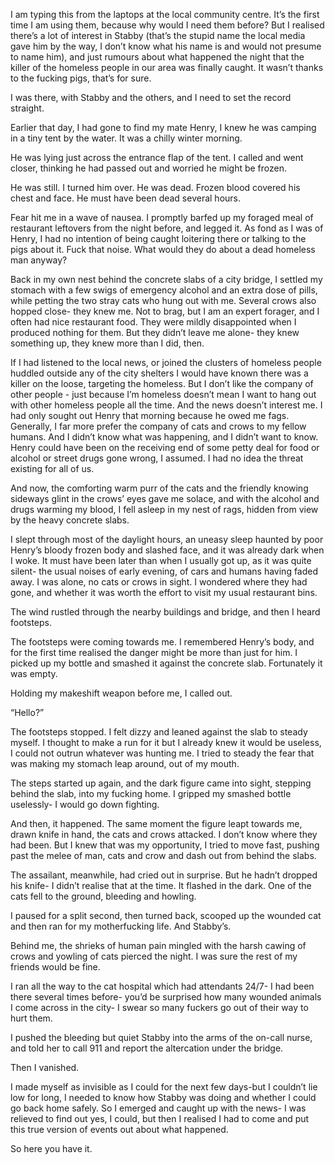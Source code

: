  

I am typing this from the laptops at the local community centre. It’s the first time I am using them, because why would I need them before? But I realised there’s a lot of interest in Stabby (that’s the stupid name the local media gave him by the way, I don’t know what his name is and would not presume to name him), and just rumours about what happened the night that the killer of the homeless people in our area was finally caught. It wasn’t thanks to the fucking pigs, that’s for sure.

I was there, with Stabby and the others, and I need to set the record straight.

Earlier that day, I had gone to find my mate Henry, I knew he was camping in a tiny tent by the water. It was a chilly winter morning.

He was lying just across the entrance flap of the tent. I called and went closer, thinking he had passed out and worried he might be frozen.

He was still. I turned him over. He was dead. Frozen blood covered his chest and face. He must have been dead several hours.

Fear hit me in a wave of nausea. I promptly barfed up my foraged meal of restaurant leftovers from the night before, and legged it. As fond as I was of Henry, I had no intention of being caught loitering there or talking to the pigs about it. Fuck that noise. What would they do about a dead homeless man anyway?

Back in my own nest behind the concrete slabs of a city bridge, I settled my stomach with a few swigs of emergency alcohol and an extra dose of pills, while petting the two stray cats who hung out with me. Several crows also hopped close- they knew me. Not to brag, but I am an expert forager, and I often had nice restaurant food. They were mildly disappointed when I produced nothing for them. But they didn’t leave me alone- they knew something up, they knew more than I did, then.

If I had listened to the local news, or joined the clusters of homeless people huddled outside any of the city shelters I would have known there was a killer on the loose, targeting the homeless. But I don’t like the company of other people - just because I’m homeless doesn’t mean I want to hang out with other homeless people all the time. And the news doesn’t interest me. I had only sought out Henry that morning because he owed me fags. Generally, I far more prefer the company of cats and crows to my fellow humans. And I didn’t know what was happening, and I didn’t want to know. Henry could have been on the receiving end of some petty deal for food or alcohol or street drugs gone wrong, I assumed. I had no idea the threat existing for all of us.

And now, the comforting warm purr of the cats and the friendly knowing sideways glint in the crows’ eyes gave me solace, and with the alcohol and drugs warming my blood, I fell asleep in my nest of rags, hidden from view by the heavy concrete slabs.

I slept through most of the daylight hours, an uneasy sleep haunted by poor Henry’s bloody frozen body and slashed face, and it was already dark when I woke. It must have been later than when I usually got up, as it was quite silent- the usual noises of early evening, of cars and humans having faded away. I was alone, no cats or crows in sight. I wondered where they had gone, and whether it was worth the effort to visit my usual restaurant bins.

The wind rustled through the nearby buildings and bridge, and then I heard footsteps.

The footsteps were coming towards me. I remembered Henry’s body, and for the first time realised the danger might be more than just for him. I picked up my bottle and smashed it against the concrete slab. Fortunately it was empty.

Holding my makeshift weapon before me, I called out.

“Hello?”

The footsteps stopped. I felt dizzy and leaned against the slab to steady myself. I thought to make a run for it but I already knew it would be useless, I could not outrun whatever was hunting me. I tried to steady the fear that was making my stomach leap around, out of my mouth.

The steps started up again, and the dark figure came into sight, stepping behind the slab, into my fucking home. I gripped my smashed bottle uselessly- I would go down fighting.

And then, it happened. The same moment the figure leapt towards me, drawn knife in hand, the cats and crows attacked. I don’t know where they had been. But I knew that was my opportunity, I tried to move fast, pushing past the melee of man, cats and crow and dash out from behind the slabs.

The assailant, meanwhile, had cried out in surprise. But he hadn’t dropped his knife- I didn’t realise that at the time. It flashed in the dark. One of the cats fell to the ground, bleeding and howling.

I paused for a split second, then turned back, scooped up the wounded cat and then ran for my motherfucking life. And Stabby’s.

Behind me, the shrieks of human pain mingled with the harsh cawing of crows and yowling of cats pierced the night. I was sure the rest of my friends would be fine.

I ran all the way to the cat hospital which had attendants 24/7- I had been there several times before- you’d be surprised how many wounded animals I come across in the city- I swear so many fuckers go out of their way to hurt them.

I pushed the bleeding but quiet Stabby into the arms of the on-call nurse, and told her to call 911 and report the altercation under the bridge.

Then I vanished.

I made myself as invisible as I could for the next few days-but I couldn’t lie low for long, I needed to know how Stabby was doing and whether I could go back home safely. So I emerged and caught up with the news- I was relieved to find out yes, I could, but then I realised I had to come and put this true version of events out about what happened.

So here you have it.